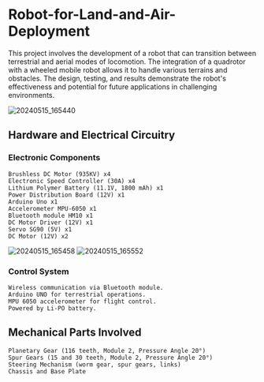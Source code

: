 # Robot-for-Land-and-Air-Deployment
This project involves the development of a robot that can transition between terrestrial and aerial modes of locomotion. The integration of a quadrotor with a wheeled mobile robot allows it to handle various terrains and obstacles. The design, testing, and results demonstrate the robot's effectiveness and potential for future applications in challenging environments.

![20240515_165440](https://github.com/kmv19/Robot-for-Land-and-Air-Deployment/assets/143374982/3af40708-c8f1-4237-b1de-0a2066453dde)

## Hardware and Electrical Circuitry
### Electronic Components
    Brushless DC Motor (935KV) x4
    Electronic Speed Controller (30A) x4
    Lithium Polymer Battery (11.1V, 1800 mAh) x1
    Power Distribution Board (12V) x1
    Arduino Uno x1
    Accelerometer MPU-6050 x1
    Bluetooth module HM10 x1
    DC Motor Driver (12V) x1
    Servo SG90 (5V) x1
    DC Motor (12V) x2
![20240515_165458](https://github.com/kmv19/Robot-for-Land-and-Air-Deployment/assets/143374982/3c88147d-4fc1-4d67-9fe7-c7a58fba3899)
![20240515_165552](https://github.com/kmv19/Robot-for-Land-and-Air-Deployment/assets/143374982/37652f6b-4501-4d68-8b2c-654ae8546004)

### Control System

    Wireless communication via Bluetooth module.
    Arduino UNO for terrestrial operations.
    MPU 6050 accelerometer for flight control.
    Powered by Li-PO battery.

## Mechanical Parts Involved

    Planetary Gear (116 teeth, Module 2, Pressure Angle 20°)
    Spur Gears (15 and 30 teeth, Module 2, Pressure Angle 20°)
    Steering Mechanism (worm gear, spur gears, links)
    Chassis and Base Plate
